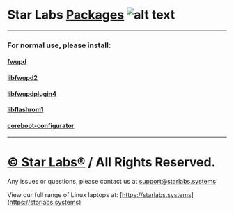# Star Labs [Packages](https://github.com/StarLabsLtd/packages/) ![alt text](https://cdn.shopify.com/s/files/1/2059/5897/files/Star_50x.png?v=1513954416 "Star Labs Systems")
---

### For normal use, please install:
#### [fwupd](https://github.com/StarLabsLtd/packages/raw/main/Debian/11/fwupd_1.7.0+r325+gf6833f96_amd64.deb)
#### [libfwupd2](https://github.com/StarLabsLtd/packages/raw/main/Debian/11/libfwupd2_1.7.0+r325+gf6833f96_amd64.deb)
#### [libfwupdplugin4](https://github.com/StarLabsLtd/packages/raw/main/Debian/11/libfwupdplugin4_1.7.0+r325+gf6833f96_amd64.deb)
#### [libflashrom1](https://github.com/StarLabsLtd/packages/raw/main/Debian/11/libflashrom1_1.2-6_amd64.deb)
#### [coreboot-configurator](https://github.com/StarLabsLtd/packages/raw/main/Debian/11/coreboot-configurator+8_2_all.deb)
---
# [© Star Labs®](https://starlabs.systems) / All Rights Reserved.
Any issues or questions, please contact us at [support@starlabs.systems](mailto:supportstarlabs.systems)

View our full range of Linux laptops at: [https://starlabs.systems](https://starlabs.systems)
